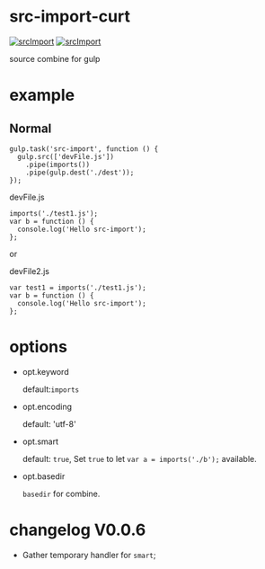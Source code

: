 src-import-curt
==========

[![srcImport](http://img.shields.io/npm/v/src-import-curt.svg)](https://www.npmjs.org/package/src-import-curt)
[![srcImport](http://img.shields.io/npm/dm/src-import-curt.svg)](https://www.npmjs.org/package/src-import-curt)

source combine for gulp

# example
## Normal
```
gulp.task('src-import', function () {
  gulp.src(['devFile.js'])
    .pipe(imports())
    .pipe(gulp.dest('./dest'));
});
```

devFile.js
```
imports('./test1.js');
var b = function () {
  console.log('Hello src-import');
};
```
or

devFile2.js
```
var test1 = imports('./test1.js');
var b = function () {
  console.log('Hello src-import');
};
```


# options

- opt.keyword

  default:`imports`

- opt.encoding
  
  default: 'utf-8'

- opt.smart

  default: `true`, Set `true` to let `var a = imports('./b');` available.

- opt.basedir

  `basedir` for combine.

# changelog V0.0.6

- Gather temporary handler for `smart`;